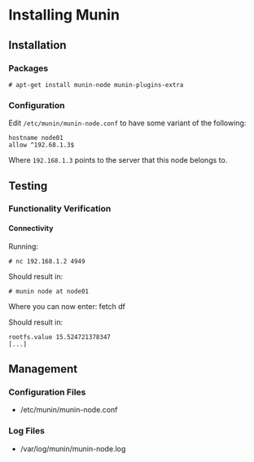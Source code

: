 # Installing Munin
## Installation
### Packages
    # apt-get install munin-node munin-plugins-extra

### Configuration
Edit `/etc/munin/munin-node.conf` to have some variant of the following:

    hostname node01
    allow ^192.68.1.3$

Where `192.168.1.3` points to the server that this node belongs to.

## Testing
### Functionality Verification
#### Connectivity

Running:

    # nc 192.168.1.2 4949

Should result in:

    # munin node at node01

Where you can now enter:
    fetch df

Should result in:

    rootfs.value 15.524721378347
    [...]

## Management
### Configuration Files
* /etc/munin/munin-node.conf

### Log Files
* /var/log/munin/munin-node.log